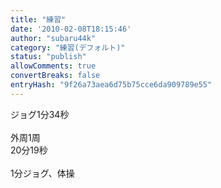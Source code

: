 ```yaml
---
title: "練習"
date: '2010-02-08T18:15:46'
author: "subaru44k"
category: "練習(デフォルト)"
status: "publish"
allowComments: true
convertBreaks: false
entryHash: "9f26a73aea6d75b75cce6da909789e55"
---
```

ジョグ1分34秒<br>
<br>
外周1周<br>
20分19秒<br>
<br>
1分ジョグ、体操
